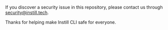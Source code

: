 If you discover a security issue in this repository, please contact us through security@instill.tech.

Thanks for helping make Instill CLI safe for everyone.
